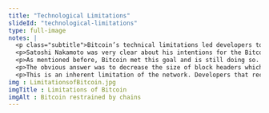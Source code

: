 ```yaml
--- 
title: "Technological Limitations"
slideId: "technological-limitations"
type: full-image
notes: |
  <p class="subtitle">Bitcoin’s technical limitations led developers to seek other options. These limitations included Bitcoin’s block confirmation time and block size. Developers had a difficult time programming using the Bitcoin blockchain, so they looked towards better options.</p>
  <p>Satoshi Nakamoto was very clear about his intentions for the Bitcoin network. The stated goal laid out in the Bitcoin whitepaper states the network was designed to be a decentralized peer-to-peer cash system.</p>
  <p>As mentioned before, Bitcoin met this goal and is still doing so. It is a robust, resilient network that facilitates the transfer of value in a quick and inexpensive manner. However, some looked at the blockchain technology underlying the network and wondered if it could do more beyond simple cash transfers. Bitcoin was faced with a choice. The network was reaching capacity in terms of transaction throughput. The network was becoming clogged, resulting in increased fees. Since protocol changes are decided by the network, Bitcoin users were faced with a choice:</p>
  <p>The obvious answer was to decrease the size of block headers which would reduce the data processing burden on the network. This, however, would solidify Bitcoin's status as a cash transfer system which would be difficult to build upon because of data restrictions.</p>
  <p>This is an inherent limitation of the network. Developers that recognized the difficulty of building upon Bitcoin quickly explored other options, first on the Bitcoin network, then by creating blockchains of their own.</p>
img : LimitationsofBitcoin.jpg
imgTitle : Limitations of Bitcoin
imgAlt : Bitcoin restrained by chains
---
```

